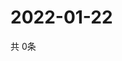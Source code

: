 # 2022-01-22
  共 0条

  <!-- BEGIN -->
  <!-- 最后更新时间Sat Jan 22 2022 10:03:12 GMT+0000 (Coordinated Universal Time) -->
  
  <!-- END -->
  
  